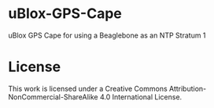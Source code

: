 # uBlox-GPS-Cape
uBlox GPS Cape for using a Beaglebone as an NTP Stratum 1




# License 
This work is licensed under a Creative Commons Attribution-NonCommercial-ShareAlike 4.0 International License.
